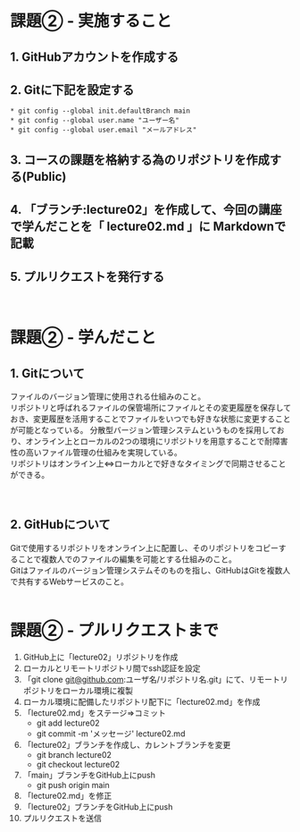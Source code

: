 # 課題② - 実施すること
## 1. GitHubアカウントを作成する
## 2. Gitに下記を設定する
    * git config --global init.defaultBranch main
    * git config --global user.name "ユーザー名"
    * git config --global user.email "メールアドレス"
## 3. コースの課題を格納する為のリポジトリを作成する(Public)
## 4. 「ブランチ:lecture02」を作成して、今回の講座で学んだことを「 lecture02.md 」に Markdownで記載
## 5. プルリクエストを発行する
<br>

# 課題② - 学んだこと
## 1. Gitについて  
ファイルのバージョン管理に使用される仕組みのこと。  
リポジトリと呼ばれるファイルの保管場所にファイルとその変更履歴を保存しておき、変更履歴を活用することでファイルをいつでも好きな状態に変更することが可能となっている。
分散型バージョン管理システムというものを採用しており、オンライン上とローカルの2つの環境にリポジトリを用意することで耐障害性の高いファイル管理の仕組みを実現している。  
リポジトリはオンライン上⇔ローカルとで好きなタイミングで同期させることができる。  
<br>
<br>

## 2. GitHubについて  
Gitで使用するリポジトリをオンライン上に配置し、そのリポジトリをコピーすることで複数人でのファイルの編集を可能とする仕組みのこと。  
Gitはファイルのバージョン管理システムそのものを指し、GitHubはGitを複数人で共有するWebサービスのこと。
<br>
<br>

# 課題② - プルリクエストまで
1. GitHub上に「lecture02」リポジトリを作成
2. ローカルとリモートリポジトリ間でssh認証を設定
3. 「git clone git@github.com:ユーザ名/リポジトリ名.git」にて、リモートリポジトリをローカル環境に複製
4. ローカル環境に配備したリポジトリ配下に「lecture02.md」を作成  
5. 「lecture02.md」をステージ⇒コミット
   * git add lecture02
   * git commit -m 'メッセージ' lecture02.md
6. 「lecture02」ブランチを作成し、カレントブランチを変更
   * git branch lecture02
   * git checkout lecture02
7. 「main」ブランチをGitHub上にpush
   * git push origin main
8. 「lecture02.md」を修正
9. 「lecture02」ブランチをGitHub上にpush
10. プルリクエストを送信
